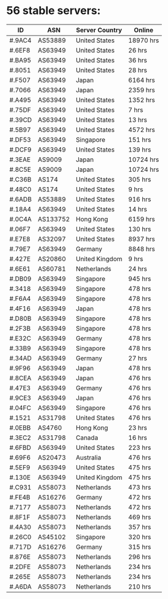 # 56 stable servers:

| ID | ASN | Server Country | Online |
| ------ | ------ | ------ | ------ |
| #.9AC4 | AS53889 | United States | 18970 hrs |
| #.6EF8 | AS63949 | United States | 26 hrs |
| #.BA95 | AS63949 | United States | 36 hrs |
| #.8051 | AS63949 | United States | 28 hrs |
| #.F507 | AS63949 | Japan | 6164 hrs |
| #.7066 | AS63949 | Japan | 2359 hrs |
| #.A495 | AS63949 | United States | 1352 hrs |
| #.75DF | AS63949 | United States | 7 hrs |
| #.39CD | AS63949 | United States | 13 hrs |
| #.5B97 | AS63949 | United States | 4572 hrs |
| #.DF53 | AS63949 | Singapore | 151 hrs |
| #.DCF9 | AS63949 | United States | 139 hrs |
| #.3EAE | AS9009 | Japan | 10724 hrs |
| #.8C5E | AS9009 | Japan | 10724 hrs |
| #.C36B | AS174 | United States | 305 hrs |
| #.48C0 | AS174 | United States | 9 hrs |
| #.6ADB | AS53889 | United States | 916 hrs |
| #.18A4 | AS63949 | United States | 14 hrs |
| #.0C4A | AS133752 | Hong Kong | 6159 hrs |
| #.06F7 | AS63949 | United States | 130 hrs |
| #.E7E8 | AS32097 | United States | 8937 hrs |
| #.79E7 | AS63949 | Germany | 8848 hrs |
| #.427E | AS20860 | United Kingdom | 9 hrs |
| #.6E61 | AS60781 | Netherlands | 24 hrs |
| #.DB09 | AS63949 | Singapore | 945 hrs |
| #.3418 | AS63949 | Singapore | 478 hrs |
| #.F6A4 | AS63949 | Singapore | 478 hrs |
| #.4F16 | AS63949 | Japan | 478 hrs |
| #.D80B | AS63949 | Singapore | 478 hrs |
| #.2F3B | AS63949 | Singapore | 478 hrs |
| #.E32C | AS63949 | Germany | 478 hrs |
| #.33B9 | AS63949 | Singapore | 478 hrs |
| #.34AD | AS63949 | Germany | 27 hrs |
| #.9F96 | AS63949 | Japan | 478 hrs |
| #.8CEA | AS63949 | Japan | 476 hrs |
| #.47E3 | AS63949 | Germany | 476 hrs |
| #.9CE3 | AS63949 | Japan | 476 hrs |
| #.04FC | AS63949 | Singapore | 476 hrs |
| #.1521 | AS31798 | United States | 476 hrs |
| #.0EBB | AS4760 | Hong Kong | 23 hrs |
| #.3EC2 | AS31798 | Canada | 16 hrs |
| #.6FBD | AS63949 | United States | 223 hrs |
| #.69F6 | AS20473 | Australia | 476 hrs |
| #.5EF9 | AS63949 | United States | 475 hrs |
| #.130E | AS63949 | United Kingdom | 475 hrs |
| #.C931 | AS58073 | Netherlands | 473 hrs |
| #.FE4B | AS16276 | Germany | 472 hrs |
| #.7177 | AS58073 | Netherlands | 472 hrs |
| #.8F1F | AS58073 | Netherlands | 469 hrs |
| #.4A30 | AS58073 | Netherlands | 357 hrs |
| #.26C0 | AS45102 | Singapore | 320 hrs |
| #.717D | AS16276 | Germany | 315 hrs |
| #.876E | AS58073 | Netherlands | 296 hrs |
| #.2DFE | AS58073 | Netherlands | 234 hrs |
| #.265E | AS58073 | Netherlands | 234 hrs |
| #.A6DA | AS58073 | Netherlands | 210 hrs |

